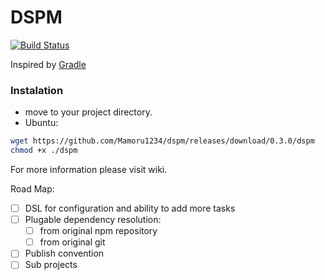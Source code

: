 # DSPM


[![Build Status](https://travis-ci.org/Mamoru1234/dspm.svg?branch=master)](https://travis-ci.org/Mamoru1234/dspm)

Inspired by [Gradle](https://gradle.org/)

### Instalation
* move to your project directory.
* Ubuntu:
```bash
wget https://github.com/Mamoru1234/dspm/releases/download/0.3.0/dspm
chmod +x ./dspm
```

For more information please visit wiki.

Road Map:

- [ ] DSL for configuration and ability to add more tasks
- [ ] Plugable dependency resolution:
  - [ ] from original npm repository
  - [ ] from original git
- [ ] Publish convention
- [ ] Sub projects
